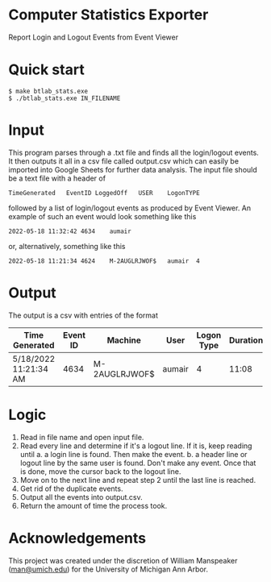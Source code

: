 Computer Statistics Exporter
===========================
Report Login and Logout Events from Event Viewer

# Quick start
```console
$ make btlab_stats.exe
$ ./btlab_stats.exe IN_FILENAME
```

# Input
This program parses through a .txt file and finds all the login/logout events. It then outputs it all in a csv file called output.csv which can easily be imported into Google Sheets for further data analysis. The input file should be a text file with a header of 
```text
TimeGenerated	EventID	LoggedOff	USER	LogonTYPE
```
followed by a list of login/logout events as produced by Event Viewer. An example of such an event would look something like this
```text
2022-05-18 11:32:42 4634    aumair
```
or, alternatively, something like this
```text
2022-05-18 11:21:34 4624    M-2AUGLRJWOF$   aumair  4
```
# Output
The output is a csv with entries of the format

| Time Generated | Event ID | Machine | User | Logon Type | Duration |
| ------ | ------ | ------ | ------ | ------ | ------ |
| 5/18/2022 11:21:34 AM | 4634 | M-2AUGLRJWOF$ | aumair | 4 | 11:08 |

# Logic
1. Read in file name and open input file.
2. Read every line and determine if it's a logout line. If it is, keep reading until
a. a login line is found. Then make the event.
b. a header line or logout line by the same user is found. Don't make any event. Once that is done, move the cursor back to the logout line.
3. Move on to the next line and repeat step 2 until the last line is reached.
4. Get rid of the duplicate events.
5. Output all the events into output.csv.
6. Return the amount of time the process took.

# Acknowledgements
This project was created under the discretion of William Manspeaker (<man@umich.edu>) for the University of Michigan Ann Arbor.